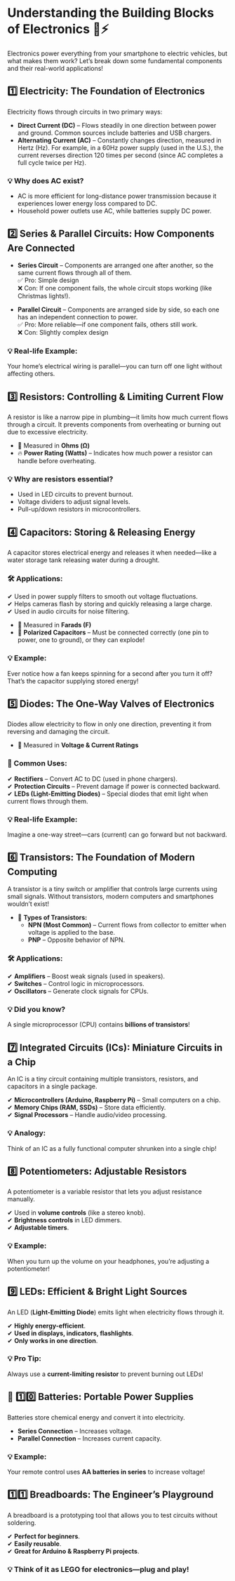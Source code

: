# Understanding the Building Blocks of Electronics 🔬⚡

Electronics power everything from your smartphone to electric vehicles, but what makes them work? Let’s break down some fundamental components and their real-world applications!

## 1️⃣ Electricity: The Foundation of Electronics
Electricity flows through circuits in two primary ways:

- **Direct Current (DC)** – Flows steadily in one direction between power and ground. Common sources include batteries and USB chargers.
- **Alternating Current (AC)** – Constantly changes direction, measured in Hertz (Hz). For example, in a 60Hz power supply (used in the U.S.), the current reverses direction 120 times per second (since AC completes a full cycle twice per Hz).

### 💡 Why does AC exist?
- AC is more efficient for long-distance power transmission because it experiences lower energy loss compared to DC.
- Household power outlets use AC, while batteries supply DC power.

## 2️⃣ Series & Parallel Circuits: How Components Are Connected

- **Series Circuit** – Components are arranged one after another, so the same current flows through all of them.  
  ✅ Pro: Simple design  
  ❌ Con: If one component fails, the whole circuit stops working (like Christmas lights!).  

- **Parallel Circuit** – Components are arranged side by side, so each one has an independent connection to power.  
  ✅ Pro: More reliable—if one component fails, others still work.  
  ❌ Con: Slightly complex design  

### 💡 Real-life Example:
Your home’s electrical wiring is parallel—you can turn off one light without affecting others.

## 3️⃣ Resistors: Controlling & Limiting Current Flow
A resistor is like a narrow pipe in plumbing—it limits how much current flows through a circuit. It prevents components from overheating or burning out due to excessive electricity.

- 📏 Measured in **Ohms (Ω)**  
- 🔥 **Power Rating (Watts)** – Indicates how much power a resistor can handle before overheating.

### 💡 Why are resistors essential?
- Used in LED circuits to prevent burnout.
- Voltage dividers to adjust signal levels.
- Pull-up/down resistors in microcontrollers.

## 4️⃣ Capacitors: Storing & Releasing Energy
A capacitor stores electrical energy and releases it when needed—like a water storage tank releasing water during a drought.

### 🛠 Applications:
✔ Used in power supply filters to smooth out voltage fluctuations.  
✔ Helps cameras flash by storing and quickly releasing a large charge.  
✔ Used in audio circuits for noise filtering.  

- 📏 Measured in **Farads (F)**  
- 🛑 **Polarized Capacitors** – Must be connected correctly (one pin to power, one to ground), or they can explode!

### 💡 Example:
Ever notice how a fan keeps spinning for a second after you turn it off? That’s the capacitor supplying stored energy!

## 5️⃣ Diodes: The One-Way Valves of Electronics
Diodes allow electricity to flow in only one direction, preventing it from reversing and damaging the circuit.

- 📏 Measured in **Voltage & Current Ratings**  

### 🔹 Common Uses:
✔ **Rectifiers** – Convert AC to DC (used in phone chargers).  
✔ **Protection Circuits** – Prevent damage if power is connected backward.  
✔ **LEDs (Light-Emitting Diodes)** – Special diodes that emit light when current flows through them.

### 💡 Real-life Example:
Imagine a one-way street—cars (current) can go forward but not backward.

## 6️⃣ Transistors: The Foundation of Modern Computing
A transistor is a tiny switch or amplifier that controls large currents using small signals. Without transistors, modern computers and smartphones wouldn’t exist!

- 📏 **Types of Transistors:**
  - **NPN (Most Common)** – Current flows from collector to emitter when voltage is applied to the base.
  - **PNP** – Opposite behavior of NPN.

### 🛠 Applications:
✔ **Amplifiers** – Boost weak signals (used in speakers).  
✔ **Switches** – Control logic in microprocessors.  
✔ **Oscillators** – Generate clock signals for CPUs.

### 💡 Did you know?
A single microprocessor (CPU) contains **billions of transistors**!

## 7️⃣ Integrated Circuits (ICs): Miniature Circuits in a Chip
An IC is a tiny circuit containing multiple transistors, resistors, and capacitors in a single package.

✔ **Microcontrollers (Arduino, Raspberry Pi)** – Small computers on a chip.  
✔ **Memory Chips (RAM, SSDs)** – Store data efficiently.  
✔ **Signal Processors** – Handle audio/video processing.

### 💡 Analogy:
Think of an IC as a fully functional computer shrunken into a single chip!

## 8️⃣ Potentiometers: Adjustable Resistors
A potentiometer is a variable resistor that lets you adjust resistance manually.

✔ Used in **volume controls** (like a stereo knob).  
✔ **Brightness controls** in LED dimmers.  
✔ **Adjustable timers**.  

### 💡 Example:
When you turn up the volume on your headphones, you’re adjusting a potentiometer!

## 9️⃣ LEDs: Efficient & Bright Light Sources
An LED (**Light-Emitting Diode**) emits light when electricity flows through it.

✔ **Highly energy-efficient**.  
✔ **Used in displays, indicators, flashlights**.  
✔ **Only works in one direction**.  

### 💡 Pro Tip:
Always use a **current-limiting resistor** to prevent burning out LEDs!

## 🔋 1️⃣0️⃣ Batteries: Portable Power Supplies
Batteries store chemical energy and convert it into electricity.

- **Series Connection** – Increases voltage.
- **Parallel Connection** – Increases current capacity.

### 💡 Example:
Your remote control uses **AA batteries in series** to increase voltage!

## 1️⃣1️⃣ Breadboards: The Engineer’s Playground
A breadboard is a prototyping tool that allows you to test circuits without soldering.

✔ **Perfect for beginners**.  
✔ **Easily reusable**.  
✔ **Great for Arduino & Raspberry Pi projects**.  

### 💡 Think of it as LEGO for electronics—plug and play!
